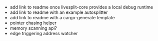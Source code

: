 -   add link to readme once livesplit-core provides a local debug runtime
-   add link to readme with an example autosplitter
-   add link to readme with a cargo-generate template
-   pointer chasing helper
-   memory scanning api?
-   edge triggering address watcher
